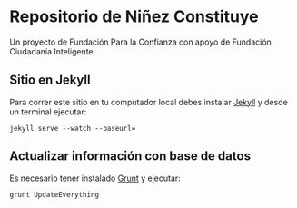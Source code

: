 # Repositorio de Niñez Constituye

Un proyecto de Fundación Para la Confianza con apoyo de Fundación Ciudadanía Inteligente

## Sitio en Jekyll

Para correr este sitio en tu computador local debes instalar [Jekyll](http://jekyllrb.com/) y desde un terminal ejecutar:

`jekyll serve --watch --baseurl=`

## Actualizar información con base de datos

Es necesario tener instalado [Grunt](https://gruntjs.com/getting-started) y ejecutar:

`grunt UpdateEverything`
